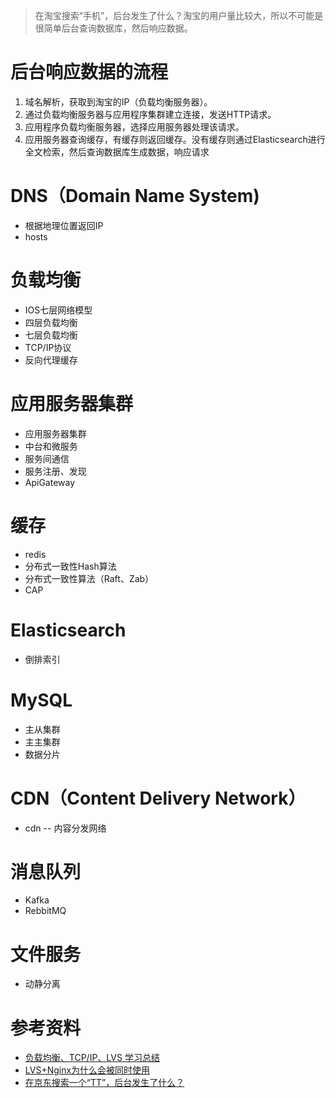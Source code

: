

> 在淘宝搜索“手机”，后台发生了什么？淘宝的用户量比较大，所以不可能是很简单后台查询数据库，然后响应数据。

# 后台响应数据的流程

1. 域名解析，获取到淘宝的IP（负载均衡服务器）。
2. 通过负载均衡服务器与应用程序集群建立连接，发送HTTP请求。
3. 应用程序负载均衡服务器，选择应用服务器处理该请求。
4. 应用服务器查询缓存，有缓存则返回缓存。没有缓存则通过Elasticsearch进行全文检索，然后查询数据库生成数据，响应请求 





# DNS（Domain Name System)
+ 根据地理位置返回IP
+ hosts



# 负载均衡
+ IOS七层网络模型
+ 四层负载均衡
+ 七层负载均衡
+ TCP/IP协议
+ 反向代理缓存

# 应用服务器集群

+ 应用服务器集群
+ 中台和微服务
+ 服务间通信
+ 服务注册、发现
+ ApiGateway


# 缓存
+ redis
+ 分布式一致性Hash算法
+ 分布式一致性算法（Raft、Zab）
+ CAP



# Elasticsearch
+ 倒排索引



# MySQL
+ 主从集群
+ 主主集群
+ 数据分片



# CDN（Content Delivery Network）
+ cdn -- 内容分发网络



# 消息队列
+ Kafka
+ RebbitMQ

# 文件服务
+ 动静分离

# 参考资料
- [负载均衡、TCP/IP、LVS 学习总结](https://blog.csdn.net/qq_38282454/article/details/101271916)
- [LVS+Nginx为什么会被同时使用](https://blog.csdn.net/qq_25188255/article/details/117465191)
- [在京东搜索一个“TT”，后台发生了什么？](https://mp.weixin.qq.com/s?__biz=MzI2NjI5MzU2Nw==&mid=2247514075&idx=1&sn=30575b69841c528a0c3219f13be6f03f)